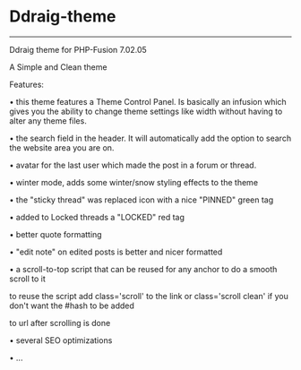 Ddraig-theme
============
-----------------------------------
Ddraig theme for PHP-Fusion 7.02.05


A Simple and Clean theme


Features:

• this theme features a Theme Control Panel. Is basically an infusion which gives you the ability to change theme
settings like width without having to alter any theme files.

• the search field in the header. It will automatically add the option to search the website area you are on.

• avatar for the last user which made the post in a forum or thread.

• winter mode, adds some winter/snow styling effects to the theme

• the "sticky thread" was replaced icon with a nice "PINNED" green tag

• added to Locked threads a "LOCKED" red tag

• better quote formatting

• "edit note" on edited posts is better and nicer formatted

• a scroll-to-top script that can be reused for any anchor to do a smooth scroll to it

to reuse the script add class='scroll' to the link or class='scroll clean' if you don't want the #hash to be added

to url after scrolling is done

• several SEO optimizations

• ...
